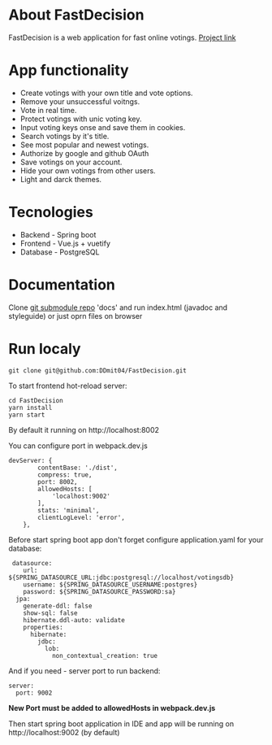 # About FastDecision

FastDecision is a web application for fast online votings.
[Project link](https://fastdecision.herokuapp.com)

# App functionality

* Create votings with your own title and vote options.
* Remove your unsuccessful voitngs.
* Vote in real time.
* Protect votings with unic voting key.
* Input voting keys onse and save them in cookies.
* Search votings by it's title.
* See most popular and newest votings.
* Authorize by google and github OAuth
* Save votings on your account.
* Hide your own votings from other users.
* Light and darck themes.

# Tecnologies

* Backend - Spring boot
* Frontend - Vue.js + vuetify
* Database - PostgreSQL

# Documentation

Clone [git submodule repo](https://github.com/DDmit04/FastDecisionDocs/tree/f06c9d3bd2391f834de8badc2472beefaf4d53b3) 'docs' and run index.html (javadoc and styleguide) or just oprn files on browser

# Run localy

```
git clone git@github.com:DDmit04/FastDecision.git
```

To start frontend hot-reload server:

```
cd FastDecision
yarn install
yarn start
```

By default it running on http://localhost:8002

You can configure port in webpack.dev.js
```
devServer: {
        contentBase: './dist',
        compress: true,
        port: 8002,
        allowedHosts: [
            'localhost:9002'
        ],
        stats: 'minimal',
        clientLogLevel: 'error',
    },
```

Before start spring boot app don't forget configure application.yaml for your database:
```
 datasource:
    url: ${SPRING_DATASOURCE_URL:jdbc:postgresql://localhost/votingsdb}
    username: ${SPRING_DATASOURCE_USERNAME:postgres}
    password: ${SPRING_DATASOURCE_PASSWORD:sa}
  jpa:
    generate-ddl: false
    show-sql: false
    hibernate.ddl-auto: validate
    properties:
      hibernate:
        jdbc:
          lob:
            non_contextual_creation: true
```

And if you need - server port to run backend:
```
server:
  port: 9002
```
<strong>New Port must be added to allowedHosts in webpack.dev.js</strong>

Then start spring boot application in IDE and app will be running on http://localhost:9002 (by default)
